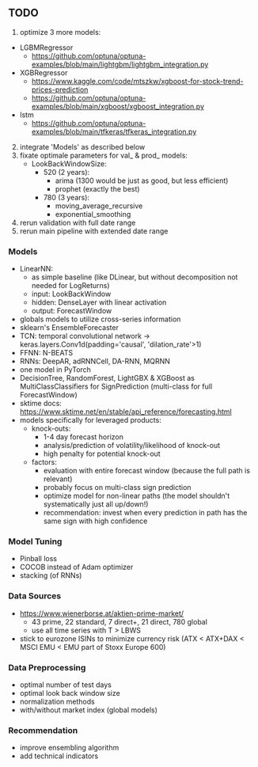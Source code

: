 ## TODO
1. optimize 3 more models:
  - LGBMRegressor
    - https://github.com/optuna/optuna-examples/blob/main/lightgbm/lightgbm_integration.py
  - XGBRegressor
    - https://www.kaggle.com/code/mtszkw/xgboost-for-stock-trend-prices-prediction
    - https://github.com/optuna/optuna-examples/blob/main/xgboost/xgboost_integration.py
  - lstm
    - https://github.com/optuna/optuna-examples/blob/main/tfkeras/tfkeras_integration.py
2. integrate 'Models' as described below
3. fixate optimale parameters for val_ & prod_ models:
    - LookBackWindowSize:
      - 520 (2 years):
        - arima (1300 would be just as good, but less efficient)
        - prophet (exactly the best)
      - 780 (3 years):
        - moving_average_recursive
        - exponential_smoothing
4. rerun validation with full date range
5. rerun main pipeline with extended date range

### Models
- LinearNN:
    - as simple baseline (like DLinear, but without decomposition not needed for LogReturns)
    - input: LookBackWindow
    - hidden: DenseLayer with linear activation
    - output: ForecastWindow
- globals models to utilize cross-series information
- sklearn's EnsembleForecaster
- TCN: temporal convolutional network -> keras.layers.Conv1d(padding='causal', 'dilation_rate'>1)
- FFNN: N-BEATS
- RNNs: DeepAR, adRNNCell, DA-RNN, MQRNN
- one model in PyTorch
- DecisionTree, RandomForest, LightGBX & XGBoost as MultiClassClassifiers for SignPrediction (multi-class for full ForecastWindow)
- sktime docs: https://www.sktime.net/en/stable/api_reference/forecasting.html
- models specifically for leveraged products:
    - knock-outs:
        - 1-4 day forecast horizon
        - analysis/prediction of volatility/likelihood of knock-out
        - high penalty for potential knock-out
    - factors:
        - evaluation with entire forecast window (because the full path is relevant)
        - probably focus on multi-class sign prediction
        - optimize model for non-linear paths (the model shouldn't systematically just all up/down!)
        - recommendation: invest when every prediction in path has the same sign with high confidence

### Model Tuning
- Pinball loss
- COCOB instead of Adam optimizer
- stacking (of RNNs)

### Data Sources
- https://www.wienerborse.at/aktien-prime-market/
    - 43 prime, 22 standard, 7 direct+, 21 direct, 780 global
    - use all time series with T > LBWS
- stick to eurozone ISINs to minimize currency risk (ATX < ATX+DAX < MSCI EMU < EMU part of Stoxx Europe 600)

### Data Preprocessing
- optimal number of test days
- optimal look back window size
- normalization methods
- with/without market index (global models)

### Recommendation
- improve ensembling algorithm
- add technical indicators